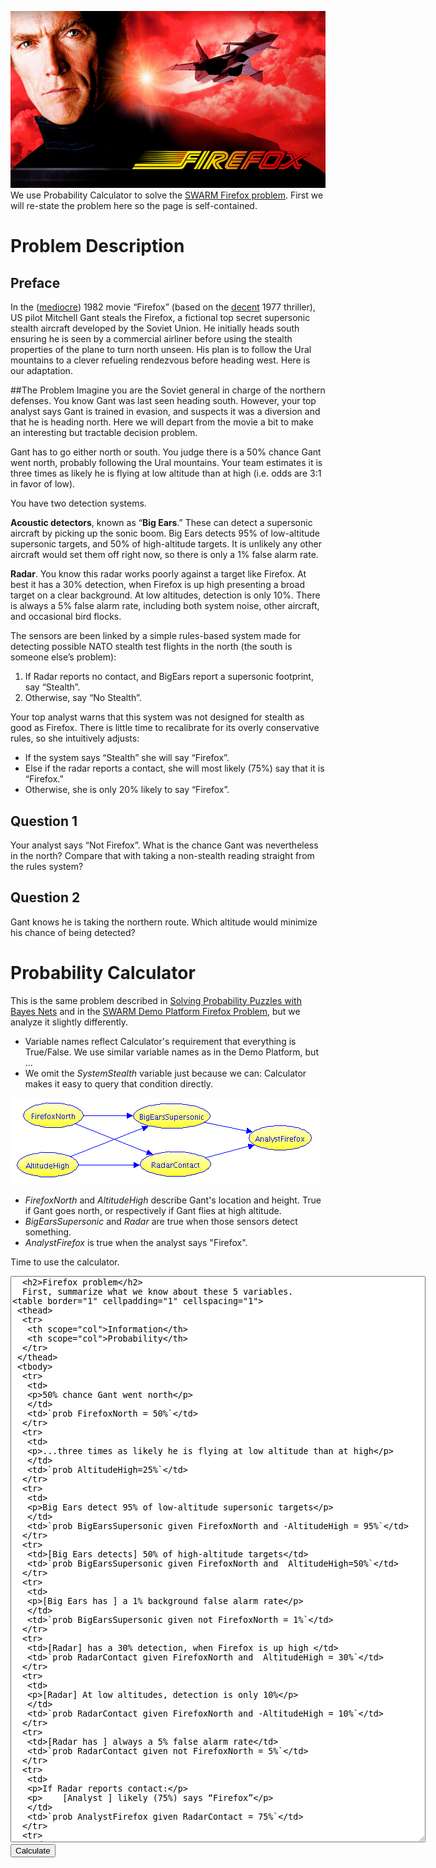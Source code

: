 ![Firefox Movie](../img/firefox_movie.jpg)
We use Probability Calculator to solve the [SWARM Firefox problem](https://swarm-demo.eresearch.unimelb.edu.au/#/page/f9e915db-e267-41a8-9ce5-adf2a9f9177f).  First we will re-state the problem here so the page is self-contained.


# Problem Description
## Preface
In the ([mediocre](https://www.rottentomatoes.com/m/firefox/)) 1982 movie “Firefox” (based on the [decent](https://www.goodreads.com/book/show/1735608.Firefox) 1977 thriller), US pilot Mitchell Gant steals the Firefox, a fictional top secret supersonic stealth aircraft developed by the Soviet Union.  He initially heads south ensuring he is seen by a commercial airliner before using the stealth properties of the plane to turn north unseen. His plan is to follow the Ural mountains to a clever refueling rendezvous before heading west. Here is our adaptation.
 
##The Problem
Imagine you are the Soviet general in charge of the northern defenses.  You know Gant was last seen heading south. However, your top analyst says Gant is trained in evasion, and suspects it was a diversion and that he is heading north. Here we will depart from the movie a bit to make an interesting but tractable decision problem.

Gant has to go either north or south. You judge there is a 50% chance Gant went north, probably following the Ural mountains. Your team estimates it is three times as likely he is flying at low altitude than at high (i.e. odds are 3:1 in favor of low).

You have two detection systems.

**Acoustic detectors**, known as “**Big Ears**.” These can detect a supersonic aircraft by picking up the sonic boom. Big Ears detects 95% of low-altitude supersonic targets, and 50% of high-altitude targets. It is unlikely any other aircraft would set them off right now, so there is only a 1% false alarm rate.

**Radar**. You know this radar works poorly against a target like Firefox. At best it has a 30% detection, when Firefox is up high presenting a broad target on a clear background. At low altitudes, detection is only 10%.  There is always a 5% false alarm rate, including both system noise, other aircraft, and occasional bird flocks.
 
The sensors are been linked by a simple rules-based system made for
detecting possible NATO stealth test flights in the north (the south
is someone else’s problem):

1. If Radar reports no contact, and BigEars report a supersonic footprint, say “Stealth”.
2. Otherwise, say “No Stealth”.

Your top analyst warns that this system was not designed for stealth as good as Firefox. There is little time to recalibrate for its overly conservative rules, so she intuitively adjusts:

* If the system says “Stealth” she will say “Firefox”. 
* Else if the radar reports a contact, she will most likely (75%) say that it is “Firefox.” 
* Otherwise, she is only 20% likely to say “Firefox”.

## Question 1
Your analyst says “Not Firefox”.  What is the chance Gant was nevertheless in the north? Compare that with taking a non-stealth reading straight from the rules system?

## Question 2
Gant knows he is taking the northern route. Which altitude would minimize his chance of being detected?

# Probability Calculator
This is the same problem described in
[Solving Probability Puzzles with Bayes Nets](https://docs.google.com/document/d/1ubeziPZl4mE5wINlXN-jZLl58oAfp9WEz2eejV21yqY/)
and in the
[SWARM Demo Platform Firefox Problem](https://swarm-demo.eresearch.unimelb.edu.au/#/page/f9e915db-e267-41a8-9ce5-adf2a9f9177f),
but we analyze it slightly differently.

* Variable names reflect Calculator's requirement that everything is
  True/False. We use similar variable names as in the Demo Platform, but ...
* We omit the *SystemStealth* variable just because we can: Calculator makes it easy to query that condition directly.

![Firefox Influence Diagram](../img/firefox_net.png)

* *FirefoxNorth* and *AltitudeHigh* describe Gant's location and
height. True if Gant goes north, or respectively if Gant flies at high altitude.
* *BigEarsSupersonic* and *Radar* are true when those sensors detect something.
* *AnalystFirefox* is true when the analyst says "Firefox".


Time to use the calculator.

<!-- PUT STARTING CONTENT FOR THE EDITOR BETWEEN THE <textarea>...</textarea> TAGS-->
<form id="form1">
  <textarea id="editor1" name="editor1" cols=80 rows="60">
  <h2>Firefox problem</h2>
  First, summarize what we know about these 5 variables.
<table border="1" cellpadding="1" cellspacing="1">
 <thead>
  <tr>
   <th scope="col">Information</th>
   <th scope="col">Probability</th>
  </tr>
 </thead>
 <tbody>
  <tr>
   <td>
   <p>50% chance Gant went north</p>
   </td>
   <td>`prob FirefoxNorth = 50%`</td>
  </tr>
  <tr>
   <td>
   <p>...three times as likely he is flying at low altitude than at high</p>
   </td>
   <td>`prob AltitudeHigh=25%`</td>
  </tr>
  <tr>
   <td>
   <p>Big Ears detect 95% of low-altitude supersonic targets</p>
   </td>
   <td>`prob BigEarsSupersonic given FirefoxNorth and -AltitudeHigh = 95%`</td>
  </tr>
  <tr>
   <td>[Big Ears detects]&nbsp;50% of high-altitude targets</td>
   <td>`prob BigEarsSupersonic given FirefoxNorth and  AltitudeHigh=50%`</td>
  </tr>
  <tr>
   <td>
   <p>[Big Ears has ] a 1% background false alarm rate</p>
   </td>
   <td>`prob BigEarsSupersonic given not FirefoxNorth = 1%`</td>
  </tr>
  <tr>
   <td>[Radar]&nbsp;has a 30% detection, when Firefox is up high&nbsp;</td>
   <td>`prob RadarContact given FirefoxNorth and  AltitudeHigh = 30%`</td>
  </tr>
  <tr>
   <td>
   <p>[Radar] At low altitudes, detection is only 10%</p>
   </td>
   <td>`prob RadarContact given FirefoxNorth and -AltitudeHigh = 10%`</td>
  </tr>
  <tr>
   <td>[Radar has ]&nbsp;always a 5% false alarm rate</td>
   <td>`prob RadarContact given not FirefoxNorth = 5%`</td>
  </tr>
  <tr>
   <td>
   <p>If Radar reports contact:</p>
   <p>&nbsp; &nbsp; [Analyst ] likely (75%) says &ldquo;Firefox&rdquo;</p>
   </td>
   <td>`prob AnalystFirefox given RadarContact = 75%`</td>
  </tr>
  <tr>
   <td>
   <p>If Radar reports no contact &amp; BigEars reports supersonic:</p>
   <p>&nbsp; &nbsp;&nbsp;[Analyst] says &quot;Firefox&quot;</p>
   </td>
   <td>`prob AnalystFirefox given BigEarsSupersonic and no RadarContact = 100%`</td>
  </tr>
  <tr>
   <td>[Analyst] only likely (20%) says &quot;Firefox&quot;, otherwise</td>
   <td>`prob AnalystFirefox given not (RadarContact or BigEarsSupersonic) = 20%`</td>
  </tr> 
 </tbody>
</table>
<p>&nbsp;</p>
<p>Sanity check: Chance of a radar report: `%prob RadarContact?`  (Should be 10%.)</p>
<p>Q1a: probability that Gant is in the North, if analyst says &quot;not Firefox&quot;:
`%prob FirefoxNorth given not AnalystFirefox?` (Should be 15%)</p>
<p>Q1b: chance Gant is in the North if the system says "not firefox" (BigEars
detection without Radar detection): `%prob FirefoxNorth given -BigEarsSupersonic or RadarContact?`  (Should be 22%.)</p>
<p>Q2a: chance of detection for flying low: `%prob AnalystFirefox given FirefoxNorth and -AltitudeHigh?` (Should be 94%.)</p>
<p>Q2b: chance of detection for flying high: `%prob AnalystFirefox given FirefoxNorth and AltitudeHigh?` (Should be 65%.)</p>
<p>Clearly, if Gant is in the North, he should fly High, reducing
his chance of being detected. Consider recalculating the error rates
for that scenario. If you like game theory or optimization, you might
want to find an optimal rule for the analyst to use.</p>
</textarea>
  <input id="CalcButton" type="button" value="Calculate" />
  <script>activate_ckeditor("editor1","CalcButton");</script>
</form>
<br>
